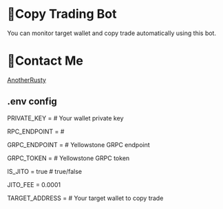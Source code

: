 # 🤖Copy Trading Bot

You can monitor target wallet and copy trade automatically using this bot.

# 💬Contact Me

[AnotherRusty](https://t.me/idioRusty)

## .env config

PRIVATE_KEY = # Your wallet private key

RPC_ENDPOINT = # 

GRPC_ENDPOINT = # Yellowstone GRPC endpoint

GRPC_TOKEN = # Yellowstone GRPC token

IS_JITO = true # true/false

JITO_FEE = 0.0001

TARGET_ADDRESS = # Your target wallet to copy trade


